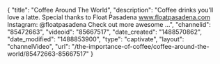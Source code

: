 {
    "title": "Coffee Around The World",
    "description": "Coffee drinks you'll love a latte. Special thanks to Float Pasadena www.floatpasadena.com Instagram: @floatpasadena Check out more awesome ...",
    "channelid": "85472663",
    "videoid": "85667517",
    "date_created": "1488570862",
    "date_modified": "1488853900",
    "type": "captivate",
    "layout": "channelVideo",
    "url": "\/the-importance-of-coffee\/coffee-around-the-world\/85472663-85667517"
}